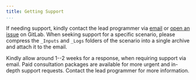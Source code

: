 ```yaml
---
title: Getting Support
...
```


If needing support, kindly contact the lead programmer via <a href="mailto:{{site.email | encode_email}}">email</a> or [open an issue](https://gitlab.com/eputs/ev-fleet-sim/-/issues) on GitLab. When seeking support for a specific scenario, please compress the `_Inputs` and `_Logs` folders of the scenario into a single archive and attach it to the email.

Kindly allow around 1--2 weeks for a response, when requiring support via email. Paid consultation packages are available for more urgent and in-depth support requests. Contact the lead programmer for more information.
